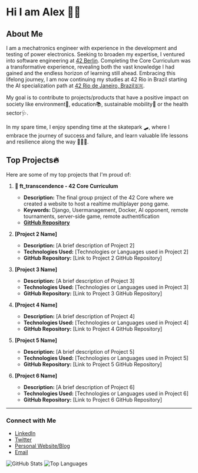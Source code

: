 # Hi I am Alex 🙋🏻

## About Me
I am a mechatronics engineer with experience in the development and testing of power electronics. Seeking to broaden my expertise, I ventured into software engineering at [42 Berlin](https://42berlin.de). Completing the Core Curriculum was a transformative experience, revealing both the vast knowledge I had gained and the endless horizon of learning still ahead. Embracing this lifelong journey, I am now continuing my studies at 42 Rio in Brazil starting the AI specialization path at [42 Rio de Janeiro, Brazil🇧🇷](https://42.rio).

My goal is to contribute to projects/products that have a positive impact on society like environment🌱, education📚, sustainable mobility🚄 or the health sector🩺.

In my spare time, I enjoy spending time at the skatepark 🛹, where I embrace the journey of success and failure, and learn valuable life lessons and resilience along the way 💆🏻‍♂️.


## Top Projects🔥
Here are some of my top projects that I'm proud of:

1. **🚀 ft_transcendence - 42 Core Curriculum**
   - **Description:** The final group project of the 42 Core where we created a website to host a realtime multiplayer pong game.
   - **Keywords:** Django, Usermanagement, Docker, AI opponent, remote tournaments, server-side game, remote authentification
   - **[GitHub Repository](https://github.com/Linuswidmer/42_transcendence)**

2. **[Project 2 Name]**
   - **Description:** [A brief description of Project 2]
   - **Technologies Used:** [Technologies or Languages used in Project 2]
   - **GitHub Repository:** [Link to Project 2 GitHub Repository]

3. **[Project 3 Name]**
   - **Description:** [A brief description of Project 3]
   - **Technologies Used:** [Technologies or Languages used in Project 3]
   - **GitHub Repository:** [Link to Project 3 GitHub Repository]

4. **[Project 4 Name]**
   - **Description:** [A brief description of Project 4]
   - **Technologies Used:** [Technologies or Languages used in Project 4]
   - **GitHub Repository:** [Link to Project 4 GitHub Repository]

5. **[Project 5 Name]**
   - **Description:** [A brief description of Project 5]
   - **Technologies Used:** [Technologies or Languages used in Project 5]
   - **GitHub Repository:** [Link to Project 5 GitHub Repository]

6. **[Project 6 Name]**
   - **Description:** [A brief description of Project 6]
   - **Technologies Used:** [Technologies or Languages used in Project 6]
   - **GitHub Repository:** [Link to Project 6 GitHub Repository]

---

### Connect with Me
- [LinkedIn](your-linkedin-url)
- [Twitter](your-twitter-url)
- [Personal Website/Blog](your-website-url)
- [Email](mailto:your-email@example.com)

![GitHub Stats](https://github-readme-stats.vercel.app/api?username=yourusername&show_icons=true&theme=radical)
![Top Languages](https://github-readme-stats.vercel.app/api/top-langs/?username=yourusername&layout=compact&theme=radical)

